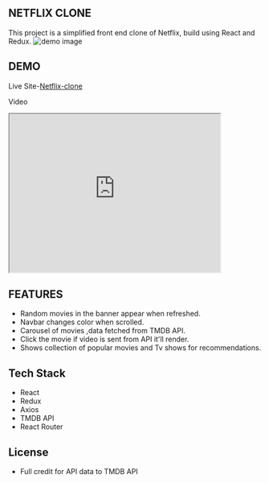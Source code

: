 ## NETFLIX CLONE
This project is a simplified front end clone of Netflix, build using React and Redux.
<img src="https://i.ibb.co/rH4Ynh2/netflix.png" alt="demo image">

## DEMO
Live Site-[Netflix-clone](https://netflix-clone-application.herokuapp.com/)

Video 
<iframe width="420" height="315" src="https://www.youtube.com/embed/eX2WODoElqk"></iframe>

## FEATURES
* Random movies in the banner appear when refreshed.
* Navbar changes color when scrolled.
* Carousel of movies ,data fetched from TMDB API.
* Click the movie if video is sent from 
 API it'll render.
* Shows collection of popular movies and Tv shows for recommendations.
## Tech Stack
* React
* Redux
* Axios
* TMDB API
* React Router



## License
* Full credit for API data to TMDB API